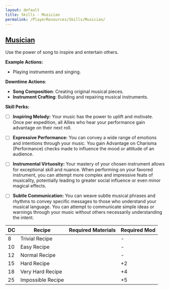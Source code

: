 ```yaml
---
layout: default
title: Skills - Musician
permalink: /PlayerResources/Skills/Musician/
---
```

## [Musician](#Musician)
Use the power of song to inspire and entertain others.

**Example Actions:**
- Playing instruments and singing.

**Downtime Actions**:
- **Song Composition**: Creating original musical pieces.
- **Instrument Crafting**: Building and repairing musical instruments.

**Skill Perks:**
- ☐ **Inspiring Melody:** Your music has the power to uplift and motivate. Once per expedition, all Allies who hear your performance gain advantage on their next roll.
  
- ☐ **Expressive Performance:** You can convey a wide range of emotions and intentions through your music. You gain Advantage on Charisma (Performance) checks made to influence the mood or attitude of an audience.
  
- ☐ **Instrumental Virtuosity:** Your mastery of your chosen instrument allows for exceptional skill and nuance. When performing on your favored instrument, you can attempt more complex and impressive feats of musicality, potentially leading to greater social influence or even minor magical effects.
  
- ☐ **Subtle Communication:** You can weave subtle musical phrases and rhythms to convey specific messages to those who understand your musical language. You can attempt to communicate simple ideas or warnings through your music without others necessarily understanding the intent.

| **DC** | **Recipe**        | **Required Materials** | **Required Mod** |
| ------ | ----------------- | ---------------------- | ---------------- |
| 8      | Trivial Recipe    |                        | -                |
| 10     | Easy Recipe       |                        | -                |
| 12     | Normal Recipe     |                        | -                |
| 15     | Hard Recipe       |                        | +2               |
| 18     | Very Hard Recipe  |                        | +4               |
| 25     | Impossible Recipe |                        | +5               |